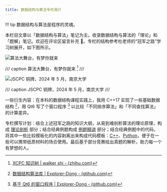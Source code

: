```yaml
---
title: 数据结构与算法专栏简介
---
```


!!! tip
    数据结构与算法是程序的灵魂。

本栏目文章以「数据结构与算法」笔记为主。收录数据结构与算法的「理论」和「题解」笔记。欢迎在评论区留言补充 🤗。专栏的结构参考杜老师的“冠军之路”学习树展开，如下图所示。

![算法大舞台，有梦你就来](https://cdn.dwj601.cn/images/20250416124813268.jpg)

/// caption
算法大舞台，有梦你就来 [^tree]
///

![JSCPC 铜牌，2024 年 5 月，南京大学](https://cdn.dwj601.cn/images/202501302213245.png)

/// caption
JSCPC 铜牌，2024 年 5 月，南京大学
///

一些衍生内容：在本科的数据结构课程实践上，我用 C++17 实现了一些基础数据结构 [^dslib]，用 Qt6 写了个窗口程序 [^qt] 以比较「不同排序算法」和「不同查找算法」的计算差异。

专栏撰写计划：结合上述冠军之路的知识大纲，从易到难剖析算法的理论原理，构成 [理论剖析](./theory/index.md) 部分；结合经典例题构成 [例题精讲](./examples/index.md) 部分；结合经典例题中的代码，将其中一些比较模板化的内容剥离出来构成代码模板：[C++](./templates.md)、[Python](./templates-py.md)，便于在一些可以携带纸质材料的场合使用。最后基于部分竞赛给出真题的解析，助力每一个有梦想的人。

[^tree]: [XCPC 知识树 | walker shi - (zhihu.com)](https://zhuanlan.zhihu.com/p/454647571)

[^dslib]: [数据结构算法库 | Explorer-Dong - (gtihub.com)](https://github.com/Explorer-Dong/DataStructure)

[^qt]: [基于 Qt6 的窗口程序 | Explorer-Dong - (github.com)](https://github.com/Explorer-Dong/DataStructureClassDesign)

